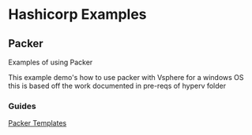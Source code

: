 # Hashicorp Examples


## Packer
Examples of using Packer 

This example demo's how to use packer with Vsphere for a windows OS this is based off the work documented in pre-reqs of hyperv folder 




### Guides

[Packer Templates](https://github.com/hashicorp/packer-plugin-vsphere/tree/main/builder/vsphere/examples/)